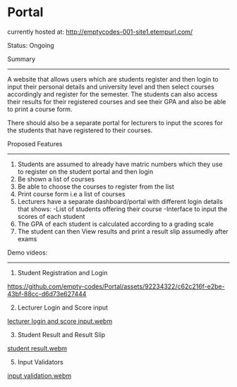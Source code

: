 # Portal

currently hosted at: http://emptycodes-001-site1.etempurl.com/

Status: Ongoing

Summary
_____________
A website that allows users which are students register and then login to input their personal details and university level and then select courses accordingly and register for the semester. The students can also access their results for their registered courses and see their GPA and also be able to print a course form.

There should also be a separate portal for lecturers to input the scores for the students that have registered to their courses.


Proposed Features
_____________________
1. Students are assumed to already have matric numbers which they use to register on the student portal and then login
2. Be shown a list of courses 
3. Be able to choose the courses to register from the list
4. Print course form i.e a list of courses
5. Lecturers have a separate dashboard/portal with different login details that shows:
    -List of students offering their course
    -Interface to input the scores of each student
6. The GPA of each student is calculated according to a grading scale
7. The student can then View results and print a result slip assumedly after exams




Demo videos:
_____________________
1. Student Registration and Login

https://github.com/empty-codes/Portal/assets/92234322/c62c216f-e2be-43bf-88cc-d6d73e627444

2. Lecturer Login and Score input

[lecturer login and score input.webm](https://github.com/empty-codes/Portal/assets/92234322/e12a34f4-fcff-4bda-aa7e-47c5d971bbf2)

3. Student Result and Result Slip


[student result.webm](https://github.com/empty-codes/Portal/assets/92234322/ff0f787a-e27b-49ac-b488-05f5f2307d55)

5. Input Validators

[input validation.webm](https://github.com/empty-codes/Portal/assets/92234322/7c8e6ec2-b826-4d74-a697-2a09adcb6d02)
